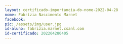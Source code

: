 ```yaml
---
layout: certificado-importancia-do-nome-2022-04-28
nome: Fabrízia Nascimento Marnet
facebook:
pic: /assets/img/user.jpg
id-aluno: fabrizia.marnet.csanl.com
id-certificado: 202204280405
---
```

